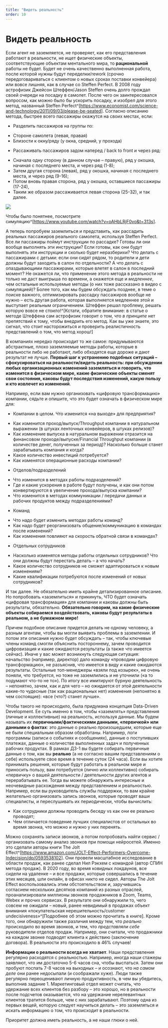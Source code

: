 ```yaml
---
title: "Видеть реальность"
order: 10
---
```


# Видеть реальность

Если агент не заземляется, не проверяет, как его представления работают в реальности, не ищет физические объекты, соответствующие объектам ментального мира, то **рациональной** работы не будет. Будет не очень качественно выполненная работа, после которой нужны будут переделки/rework (срочно передоговариваться с клиентом о новых сроках поставки конвейера) или вовсе лишняя, как в случае со Steffen Perfect. В 2008 году астрофизик Джейсон Штеффен/Jason Steffen очень долго прождал своей очереди на посадку в самолет. После чего он заинтересовался вопросом, как можно было бы ускорить посадку, и изобрел для этого метод, названный Steffen Perfect^[<https://www.economist.com/science-and-technology/2011/09/03/please-be-seated>]. Согласно описанию метода, быстрее всего пассажиры окажутся на своих местах, если:

* Разделить пассажиров на группы по:

+ Стороне самолета (левая, правая)
+ Близости к окну/ряду (у окна, средний, у прохода)

* Рассаживать пассажиров задом наперед / back to front и через ряд:

+ Сначала одну сторону (в данном случае – правую), ряд у окошка, начиная с последнего места, и через ряд (1-8);
+ Затем другая сторона (левая), ряд у окошка, начиная с последнего места, и через ряд (9-16);
+ Потом вновь правая сторона, ряд у окошка, оставшиеся пассажиры (17-24),
+ Таким же образом рассаживается левая сторона (25-32), и так далее.

![](/text/ontologics-sobr/2025-06-19T2004/850/3.png)

Чтобы было понятнее, посмотрите симуляцию^[<https://www.youtube.com/watch?v=oAHbLRjF0vo&t=313s>].

А теперь попробуем заземлиться и представить, как рассадить реальных пассажиров реального самолета, используя Steffen Perfect. Все ли пассажиры поймут инструкции по рассадке? Готовы ли они вообще выполнять эти инструкции? Если готовы, как они будут выполнять эти инструкции и сколько будет неразберихи? Что делать с пассажирами с детьми: если они сидят рядом, то родители и дети должны будут заходить в салон по отдельности? А что делать с опаздывающими пассажирами, которые влетят в салон в последний момент? Не окажется ли, что применение этого метода в реальности не только не даст выигрыша по времени, а окажется еще и *медленнее*, чем остальные используемые методы (о них тоже рассказано в видео с симуляцией)? Более того, как мы будем обсуждать позднее, в теме о поиске важного, оптимизировать рассадку пассажиров вообще не нужно – есть другая работа, которая выполняется медленнее этой и выступает реальным ограничением. Штеффен решал проблему, решать которую вовсе не стоило!^[Кстати, обратите внимание: в статье о методе Штеффена сам астрофизик говорит о том, что *в принципе* нет препятствий к тому, чтобы внедрить его метод. Как вы уже знаете, это сигнал, что стоит насторожиться и проверить реалистичность представлений о том, что метод хорош!]

В компаниях нередко происходит то же самое: придумываются абстрактные, плохо заземляемые методы работы, которые в реальности либо не работают, либо обходятся еще дороже и дают результат не лучше. **Первый шаг к устранению подобных ситуаций – сфокусироваться на реальности/видеть реальность: при обсуждении любых организационных изменений заземляться и говорить, что изменится в физическом мире, какие физические объекты сменят свои состояния, каковы будут последствия изменений, какую пользу и кто извлечет из изменений**.

Например, если вам нужно организовать «цифровую трансформацию» компании, сядьте и опишите, что это будет означать в физическом мире для:

* Компании в целом. Что изменится «на выходе» для предприятия?

+ Как изменится проход/выпуск/Throughput компании в натуральном выражении (в штуках ленточных конвейеров, в штуках релизов)?
+ Как изменение выпуска в натуральном выражении отразится на финансовом проходе/выпуске/Financial Throughput компании (в количестве денег, полученных за период)? Насколько больше станет зарабатывать компания и когда?
+ Какое количество инвестиций потребуется?
+ Как изменятся операционные расходы компании?

* Отделов/подразделений

+ Что изменится в методах работы подразделений?
+ Где и какие ускорения в работе будут получены, и как они потом конвертируются в увеличение прохода/выпуска компании?
+ Что изменится в методах коммуникации / передачи данных и рабочих продуктов между подразделениями?

* Команд

+ Что надо будет изменить методах работы команд?
+ Как надо будет реорганизовать общение/коммуникацию в командах после изменений?
+ Как изменения повлияют на скорость обратной связи в командах?

* Отдельных сотрудников

+ Насколько изменятся методы работы отдельных сотрудников? Что они должны будут перестать делать – а что начать?
+ Какое количество сотрудников не сможет адаптироваться к новым изменениям?
+ Какие квалификации потребуются после изменений от новых сотрудников?

И так далее. Не обязательно иметь крайне детализированное описание. Но попробовать «заземлиться» и прикинуть, ЧТО будет означать «цифровая трансформация» для компании и каковы должны быть результаты, обязательно. **Обязательно говорим, на какие физические объекты собираемся воздействовать, каковы будут результаты в реальном, а не бумажном мире!**

Причем подобное описание придется делать не одному человеку, а разным агентам, чтобы вы могли выявить проблемы в заземлении. И потом эти описания нужно будет обсуждать – так, чтобы ключевые члены команд смогли объяснить постороннему, зачем проводится цифровизация и какие ожидаются результаты (а также что имеется сейчас). Иначе у вас может возникнуть следующая ситуация: начальство (например, директор) дало команду «проводим цифровую трансформацию», не разъяснив, что имеется в виду и какие ожидаются результаты. Остальные топ-менеджеры «взяли под козырек», не очень поняли, что требуется, но тоже не заземлились и не уточнили («а то подумают что-то не то»). По итогу все имитируют бурную деятельность – непонятно, зачем, как и для чего – но ожидается от этой деятельности какие-то чудесные (так как рациональных нет) изменения (непонятно в чем состоящие): «все (что?) станет лучше».

Чтобы такого не происходило, была придумана концепция Data-Driven Development. Ее суть именно в том, чтобы «заземлять» представления (личные и коллективные) на реальность, используя данные. Мы будем называть их **первичными/фактическими данными, «первичкой» или данными о фактах**: это данные о реально произошедшем, которые еще не были специальным образом обработаны. Например, логи программы (записи о событиях и сообщениях), данные о поступивших платежах, данные о количестве выполненных задач и полученных рабочих продуктах. В рамках ДЗ-1 вы будете собирать первичные данные о том, как вы **реально** (а не согласно вашим представлениям о себе) используете свое время в течение суток (24 часа). Если вы хотите принимать решения, которые будут работать в реальном мире и приносить пользу, вам потребуется (лично или коллективно) собирать «первичку» о вашей деятельности / деятельности других агентов и перерабатывать ее. Тогда вы можете обнаружить интересные и неочевидные расхождения между представлением и реальностью. Например, если вы руководитель службы поддержки, то вам крайне желательно организовать запись звонков, которые проводят ваши специалисты, и переслушивать их периодически, чтобы вычислить:

* Как сотрудники должны проводить беседу vs как они ее реально проводят;
* Чем отличается поведение лучших специалистов от остальных во время звонка, что можно и нужно у них перенять.

Можно сохранять записи звонков, а потом попробовать найти сервис / организовать самому анализ звонков при помощи нейросетей. Именно это сделали авторы книги The Jolt Effect^[<https://www.amazon.com/JOLT-Effect-Performers-Overcome-Indecision/dp/0593538102>]. Они провели масштабное исследование в области продаж, как ранее сделал Нил Рэкхем с командой (автор СПИН метода продаж). В 2020 году, во время ковидных локдаунов, все сидели на удаленке – и все продажи, которые совершались в течение этих месяцев, шли онлайн, в офисах никто не сидел. Авторы The Jolt Effect воспользовались этим обстоятельством и, заручившись согласием нескольких десятков компаний из разных отраслей, проанализировали миллионы звонков продажников в Zoom, Teams, Webex и прочих сервисах. В результате они обнаружили то, чего совсем не ожидали – новый, ранее невидимый в продажах объект внимания «покупательская нерешительность/customer undecisiveness»^[Подробнее об этом можно прочитать в книге]. Кроме того, они обнаружили также различия между тем, что *реально* происходило во время звонков, и тем, что *представляли себе* руководители отделов продаж. Например, они считали, что продажники на каждом звонке подводят клиента к действию (заключение договора). В реальности это происходило в 46% случаев!

**Информации о реальности всегда не хватает**. Наши представления регулярно расходятся с реальностью. Например, иногда наши стажеры заявляют, что им достаточно 5-6 часов сна, чтобы выспаться. Затем они пробуют поспать 7-8 часов на выходных – и осознают, что *на самом деле* они ранее недосыпали (и соображали хуже). Люди также регулярно переоценивают личную продуктивность, в чем вы убедитесь, выполнив задание 1. Маркетинговый отдел может считать, что удержание всех клиентов без разбору – это хорошо, но в реальности после подсчетов оказывается, что на удержание нерелевантных клиентов тратится больше, чем с них зарабатывают. Поэтому одна из первых вещей, которую следует научиться делать – это заземляться и искать информацию о том, что происходит в реальности.

Приоритет должна иметь реальность, а не наши глюки о ней.